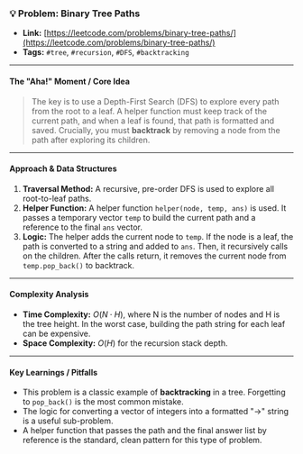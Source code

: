 ### 💡 Problem: Binary Tree Paths

* **Link:** [https://leetcode.com/problems/binary-tree-paths/](https://leetcode.com/problems/binary-tree-paths/)
* **Tags:** `#tree`, `#recursion`, `#DFS`, `#backtracking`

***

#### The "Aha!" Moment / Core Idea
> The key is to use a Depth-First Search (DFS) to explore every path from the root to a leaf. A helper function must keep track of the current path, and when a leaf is found, that path is formatted and saved. Crucially, you must **backtrack** by removing a node from the path after exploring its children.

***

#### Approach & Data Structures
1.  **Traversal Method:** A recursive, pre-order DFS is used to explore all root-to-leaf paths.
2.  **Helper Function:** A helper function `helper(node, temp, ans)` is used. It passes a temporary vector `temp` to build the current path and a reference to the final `ans` vector.
3.  **Logic:** The helper adds the current node to `temp`. If the node is a leaf, the path is converted to a string and added to `ans`. Then, it recursively calls on the children. After the calls return, it removes the current node from `temp.pop_back()` to backtrack.

***

#### Complexity Analysis
* **Time Complexity:** $O(N \cdot H)$, where N is the number of nodes and H is the tree height. In the worst case, building the path string for each leaf can be expensive.
* **Space Complexity:** $O(H)$ for the recursion stack depth.

***

#### Key Learnings / Pitfalls
* This problem is a classic example of **backtracking** in a tree. Forgetting to `pop_back()` is the most common mistake.
* The logic for converting a vector of integers into a formatted "->" string is a useful sub-problem.
* A helper function that passes the path and the final answer list by reference is the standard, clean pattern for this type of problem.
